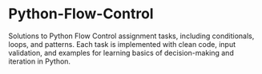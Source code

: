 # Python-Flow-Control
Solutions to Python Flow Control assignment tasks, including conditionals, loops, and patterns. Each task is implemented with clean code, input validation, and examples for learning basics of decision-making and iteration in Python.
